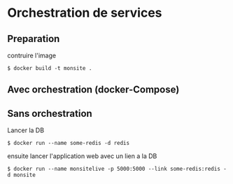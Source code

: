 # Orchestration de services

## Preparation
contruire l'image
```
$ docker build -t monsite .
```


## Avec orchestration (docker-Compose)


## Sans orchestration
Lancer la DB
```
$ docker run --name some-redis -d redis
```
ensuite lancer l'application web avec un lien a la DB
```
$ docker run --name monsitelive -p 5000:5000 --link some-redis:redis -d monsite
```

